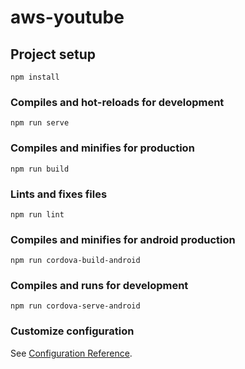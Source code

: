 # aws-youtube

## Project setup
```
npm install
```

### Compiles and hot-reloads for development
```
npm run serve
```

### Compiles and minifies for production
```
npm run build
```

### Lints and fixes files
```
npm run lint
```

### Compiles and minifies for android production
```
npm run cordova-build-android
```

### Compiles and runs for development
```
npm run cordova-serve-android
```

### Customize configuration
See [Configuration Reference](https://cli.vuejs.org/config/).
